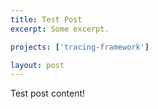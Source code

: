 ```yaml
---
title: Test Post
excerpt: Some excerpt.

projects: ['tracing-framework']

layout: post
---
```


Test post content!
